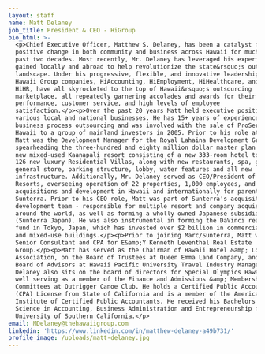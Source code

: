```yaml
---
layout: staff
name: Matt Delaney
job_title: President & CEO - HiGroup
bio_html: >-
  <p>Chief Executive Officer, Matthew S. Delaney, has been a catalyst for
  positive change in both community and business across Hawaii for much of the
  past two decades. Most recently, Mr. Delaney has leveraged his experience
  gained locally and abroad to help revolutionize the state&rsquo;s outsourcing
  landscape. Under his progressive, flexible, and innovative leadership, The
  Hawaii Group companies, HiAccounting, HiEmployment, HiHealthcare, and formerly
  HiHR, have all skyrocketed to the top of Hawaii&rsquo;s outsourcing
  marketplace, all repeatedly garnering accolades and awards for their business
  performance, customer service, and high levels of employee
  satisfaction.</p><p>Over the past 20 years Matt held executive positions for
  various local and national businesses. He has 15+ years of experience with
  business process outsourcing and was involved with the sale of ProService
  Hawaii to a group of mainland investors in 2005. Prior to his role at HiGroup,
  Matt was the Development Manager for the Royal Lahaina Development Group, LLC,
  spearheading the three-hundred and eighty million dollar master plan for the
  new mixed-used Kaanapali resort consisting of a new 333-room hotel tower and
  126 new luxury Residential Villas, along with new restaurants, spa, gym,
  general store, parking structure, lobby, water features and all new
  infrastructure. Additionally, Mr. Delaney served as CEO/President of Marc
  Resorts, overseeing operation of 22 properties, 1,000 employees, and managing
  acquisitions and development in Hawaii and internationally for parent company
  Sunterra. Prior to his CEO role, Matt was part of Sunterra's acquisition and
  development team - responsible for multiple resort and company acquisitions
  around the world, as well as forming a wholly owned Japanese subsidiary
  (Sunterra Japan). He was also instrumental in forming the DaVinci real estate
  fund in Tokyo, Japan, which has invested over $2 billion in commercial office
  and mixed-use buildings.</p><p>Prior to joining Marc/Sunterra, Matt was a
  Senior Consultant and CPA for E&amp;Y Kenneth Leventhal Real Estate
  Group.</p><p>Matt has served as the Chairman of Hawaii Hotel &amp; Lodging
  Association, on the Board of Trustees at Queen Emma Land Company, and on the
  Board of Advisors at Hawaii Pacific University Travel Industry Management. Mr.
  Delaney also sits on the board of directors for Special Olympics Hawaii as
  well serving as a member of the Finance and Admissions &amp; Membership
  Committees at Outrigger Canoe Club. He holds a Certified Public Accountant
  (CPA) License from State of California and is a member of the American
  Institute of Certified Public Accountants. He received his Bachelors of
  Science in Accounting, Business Administration and Entrepreneurship from
  University of Southern California.</p>
email: MDelaney@thehawaiigroup.com
linkedin: 'https://www.linkedin.com/in/matthew-delaney-a49b731/'
profile_image: /uploads/matt-delaney.jpg
---
```


